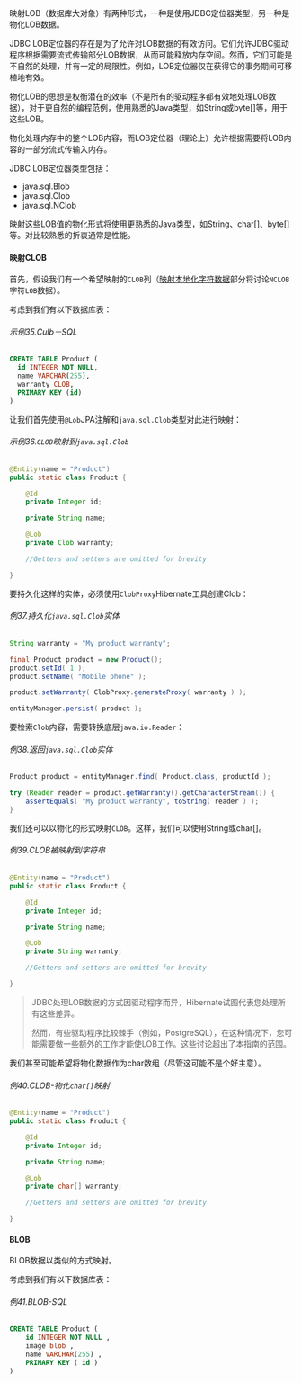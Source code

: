 映射LOB（数据库大对象）有两种形式，一种是使用JDBC定位器类型，另一种是物化LOB数据。

JDBC LOB定位器的存在是为了允许对LOB数据的有效访问。它们允许JDBC驱动程序根据需要流式传输部分LOB数据，从而可能释放内存空间。然而，它们可能是不自然的处理，并有一定的局限性。例如，LOB定位器仅在获得它的事务期间可移植地有效。

物化LOB的思想是权衡潜在的效率（不是所有的驱动程序都有效地处理LOB数据），对于更自然的编程范例，使用熟悉的Java类型，如String或byte\[\]等，用于这些LOB。

物化处理内存中的整个LOB内容，而LOB定位器（理论上）允许根据需要将LOB内容的一部分流式传输入内存。

JDBC LOB定位器类型包括：

* java.sql.Blob
* java.sql.Clob
* java.sql.NClob

映射这些LOB值的物化形式将使用更熟悉的Java类型，如String、char\[\]、byte\[\]等。对比较熟悉的折衷通常是性能。

#### 映射CLOB

首先，假设我们有一个希望映射的`CLOB`列（[映射本地化字符数据](http://docs.jboss.org/hibernate/orm/current/userguide/html_single/Hibernate_User_Guide.html#basic-nationalized)部分将讨论`NCLOB`字符`LOB`数据）。

考虑到我们有以下数据库表：

###### 示例35.Culb－SQL

```SQL
CREATE TABLE Product (
  id INTEGER NOT NULL,
  name VARCHAR(255),
  warranty CLOB,
  PRIMARY KEY (id)
)
```

让我们首先使用`@Lob`JPA注解和`java.sql.Clob`类型对此进行映射：

###### 示例36.`CLOB`映射到`java.sql.Clob`

```java
@Entity(name = "Product")
public static class Product {

    @Id
    private Integer id;

    private String name;

    @Lob
    private Clob warranty;

    //Getters and setters are omitted for brevity

}
```

要持久化这样的实体，必须使用`ClobProxy`Hibernate工具创建Clob：

###### 例37.持久化`java.sql.Clob`实体

```java
String warranty = "My product warranty";

final Product product = new Product();
product.setId( 1 );
product.setName( "Mobile phone" );

product.setWarranty( ClobProxy.generateProxy( warranty ) );

entityManager.persist( product );
```

要检索`Clob`内容，需要转换底层`java.io.Reader`：

###### 例38.返回`java.sql.Clob`实体

```java
Product product = entityManager.find( Product.class, productId );

try (Reader reader = product.getWarranty().getCharacterStream()) {
    assertEquals( "My product warranty", toString( reader ) );
}
```

我们还可以以物化的形式映射`CLOB`。这样，我们可以使用String或char\[\]。

###### 例39.CLOB被映射到字符串

```java
@Entity(name = "Product")
public static class Product {

    @Id
    private Integer id;

    private String name;

    @Lob
    private String warranty;

    //Getters and setters are omitted for brevity

}
```

> JDBC处理LOB数据的方式因驱动程序而异，Hibernate试图代表您处理所有这些差异。
>
> 然而，有些驱动程序比较棘手（例如，PostgreSQL），在这种情况下，您可能需要做一些额外的工作才能使LOB工作。这些讨论超出了本指南的范围。

我们甚至可能希望将物化数据作为char数组（尽管这可能不是个好主意）。

###### 例40._CLOB-物化_`char[]`_映射_

```java
@Entity(name = "Product")
public static class Product {

    @Id
    private Integer id;

    private String name;

    @Lob
    private char[] warranty;

    //Getters and setters are omitted for brevity

}
```

#### BLOB

BLOB数据以类似的方式映射。

考虑到我们有以下数据库表：

###### 例41.BLOB-SQL

```SQL
CREATE TABLE Product (
    id INTEGER NOT NULL ,
    image blob ,
    name VARCHAR(255) ,
    PRIMARY KEY ( id )
)
```



